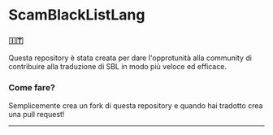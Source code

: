 # ScamBlackListLang

### 🇮🇹
Questa repository è stata creata per dare l'opprotunità alla community di contribuire alla traduzione di SBL in modo più veloce ed efficace.

### Come fare?

Semplicemente crea un fork di questa repository e quando hai tradotto crea una pull request!


----
